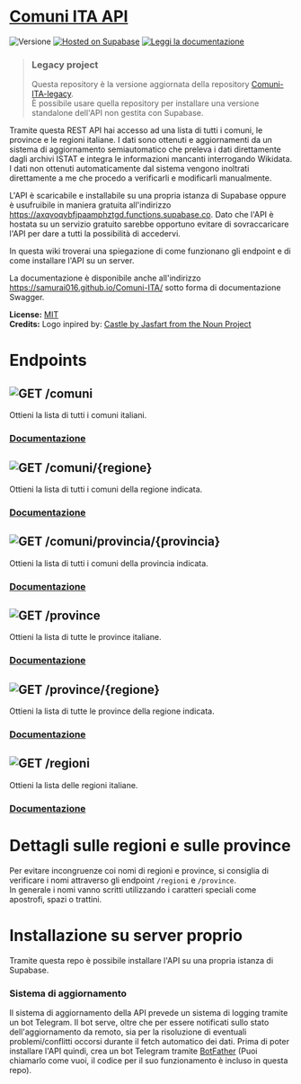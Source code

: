 # [Comuni ITA API](https://samurai016.github.io/Comuni-ITA/)
![Versione](https://img.shields.io/badge/versione-v3.0.2-%23007ec6?style=flat-square)
[![Hosted on Supabase](https://img.shields.io/badge/Hosted%20on%20Supabase-passing?style=flat-square&logo=supabase&labelColor=1c1c1c&color=1c1c1c)](https://axqvoqvbfjpaamphztgd.functions.supabase.co)
[![Leggi la documentazione](https://img.shields.io/badge/Leggi%20la%20documentazione%20Swagger-passing?style=flat-square&logo=Read%20the%20Docs&labelColor=8CA1AF&color=8CA1AF&logoColor=white)](https://samurai016.github.io/Comuni-ITA/)

> ### Legacy project
> Questa repository è la versione aggiornata della repository [Comuni-ITA-legacy](https://github.com/Samurai016/Comuni-ITA-legacy).  
> È possibile usare quella repository per installare una versione standalone dell'API non gestita con Supabase.

Tramite questa REST API hai accesso ad una lista di tutti i comuni, le province e le regioni italiane. I dati sono ottenuti e aggiornamenti da un sistema di aggiornamento semiautomatico che preleva i dati direttamente dagli archivi ISTAT e integra le informazioni mancanti interrogando Wikidata.
I dati non ottenuti automaticamente dal sistema vengono inoltrati direttamente a me che procedo a verificarli e modificarli manualmente.

L'API è scaricabile e installabile su una propria istanza di Supabase oppure è usufruibile in maniera gratuita all'indirizzo https://axqvoqvbfjpaamphztgd.functions.supabase.co.
Dato che l'API è hostata su un servizio gratuito sarebbe opportuno evitare di sovraccaricare l'API per dare a tutti la possibilità di accedervi.

In questa wiki troverai una spiegazione di come funzionano gli endpoint e di come installare l'API su un server.

La documentazione è disponibile anche all'indirizzo https://samurai016.github.io/Comuni-ITA/ sotto forma di documentazione Swagger.

**License:** [MIT](https://opensource.org/licenses/MIT)  
**Credits:** Logo inpired by: [Castle by Jasfart from the Noun Project](https://thenounproject.com/omataloon/)

# Endpoints

## ![GET](https://img.shields.io/static/v1?label=%20&message=GET&color=187bdf&style=flat-square) /comuni

Ottieni la lista di tutti i comuni italiani.

### [Documentazione](https://samurai016.github.io/Comuni-ITA/#operation/comuni)

## ![GET](https://img.shields.io/static/v1?label=%20&message=GET&color=187bdf&style=flat-square) /comuni/{regione}

Ottieni la lista di tutti i comuni della regione indicata.

### [Documentazione](https://samurai016.github.io/Comuni-ITA/#operation/comuni-regione)

## ![GET](https://img.shields.io/static/v1?label=%20&message=GET&color=187bdf&style=flat-square) /comuni/provincia/{provincia}

Ottieni la lista di tutti i comuni della provincia indicata.

### [Documentazione](https://samurai016.github.io/Comuni-ITA/#operation/comuni-provincia)

## ![GET](https://img.shields.io/static/v1?label=%20&message=GET&color=187bdf&style=flat-square) /province

Ottieni la lista di tutte le province italiane.

### [Documentazione](https://samurai016.github.io/Comuni-ITA/#operation/province)

## ![GET](https://img.shields.io/static/v1?label=%20&message=GET&color=187bdf&style=flat-square) /province/{regione}

Ottieni la lista di tutte le province della regione indicata.

### [Documentazione](https://samurai016.github.io/Comuni-ITA/#operation/province-regione)

## ![GET](https://img.shields.io/static/v1?label=%20&message=GET&color=187bdf&style=flat-square) /regioni

Ottieni la lista delle regioni italiane.

### [Documentazione](https://samurai016.github.io/Comuni-ITA/#operation/regioni)

# Dettagli sulle regioni e sulle province

Per evitare incongruenze coi nomi di regioni e province, si consiglia di verificare i nomi attraverso gli endpoint `/regioni` e `/province`.  \
In generale i nomi vanno scritti utilizzando i caratteri speciali come apostrofi, spazi o trattini.

# Installazione su server proprio

Tramite questa repo è possibile installare l'API su una propria istanza di Supabase.

### Sistema di aggiornamento
Il sistema di aggiornamento della API prevede un sistema di logging tramite un bot Telegram. Il bot serve, oltre che per essere notificati sullo stato dell'aggiornamento da remoto, sia per la risoluzione di eventuali problemi/conflitti occorsi durante il fetch automatico dei dati.
Prima di poter installare l'API quindi, crea un bot Telegram tramite [BotFather](https://t.me/botfather) (Puoi chiamarlo come vuoi, il codice per il suo funzionamento è incluso in questa repo). 